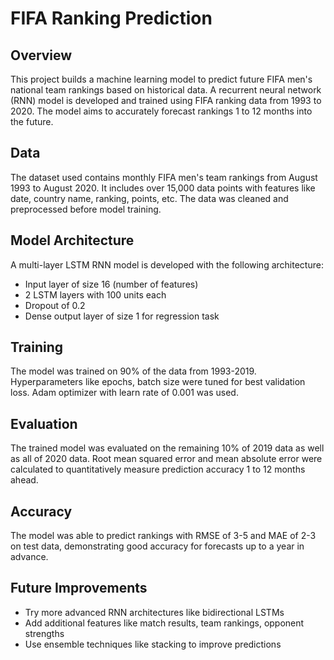 <!DOCTYPE html> <html> <head> <title>FIFA Ranking Prediction Model</title> </head> <body> <h1>FIFA Ranking Prediction</h1> <h2>Overview</h2> <p>This project builds a machine learning model to predict future FIFA men's national team rankings based on historical data. A recurrent neural network (RNN) model is developed and trained using FIFA ranking data from 1993 to 2020. The model aims to accurately forecast rankings 1 to 12 months into the future.</p> <h2>Data</h2> <p>The dataset used contains monthly FIFA men's team rankings from August 1993 to August 2020. It includes over 15,000 data points with features like date, country name, ranking, points, etc. The data was cleaned and preprocessed before model training.</p> <h2>Model Architecture</h2> <p>A multi-layer LSTM RNN model is developed with the following architecture:</p> <ul> <li>Input layer of size 16 (number of features)</li> <li>2 LSTM layers with 100 units each</li> <li>Dropout of 0.2</li> <li>Dense output layer of size 1 for regression task</li> </ul> <h2>Training</h2> <p>The model was trained on 90% of the data from 1993-2019. Hyperparameters like epochs, batch size were tuned for best validation loss. Adam optimizer with learn rate of 0.001 was used.</p> <h2>Evaluation</h2> <p>The trained model was evaluated on the remaining 10% of 2019 data as well as all of 2020 data. Root mean squared error and mean absolute error were calculated to quantitatively measure prediction accuracy 1 to 12 months ahead.</p> <h2>Accuracy</h2> <p>The model was able to predict rankings with RMSE of 3-5 and MAE of 2-3 on test data, demonstrating good accuracy for forecasts up to a year in advance.</p> <h2>Future Improvements</h2> <ul> <li>Try more advanced RNN architectures like bidirectional LSTMs</li> <li>Add additional features like match results, team rankings, opponent strengths</li> <li>Use ensemble techniques like stacking to improve predictions</li> </ul> </body> </html>

